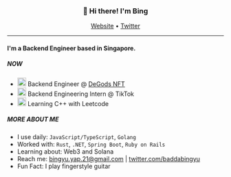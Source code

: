 <h3 align="center">👋 Hi there! I'm Bing </h3>
<p align="center">
  <a href="https://www.giftegwuenu.dev">Website</a> •
  <a href="https://twitter.com/baddabingyu">Twitter</a>
</p>

---


#### I'm a Backend Engineer based in Singapore. 


##### NOW
- <img src="https://user-images.githubusercontent.com/62840970/181315937-881f7ac3-aaf0-419a-bf5b-7adc58658524.png" alt="drawing" width="20"/> Backend Engineer @ [DeGods NFT](https://www.degods.com/)
- <img src="https://user-images.githubusercontent.com/62840970/181320060-56c64134-48d3-4126-967d-12e4a17299b4.png" alt="drawing" width="20"/> Backend Engineering Intern @ TikTok 
- <img src="https://user-images.githubusercontent.com/62840970/181325112-8816357b-0b95-4f6d-8c12-1201331c1685.png" alt="drawing" width="20"/> Learning C++ with Leetcode 

##### MORE ABOUT ME
- I use daily: `JavaScript/TypeScript`, `Golang`
- Worked with: `Rust`, `.NET`, `Spring Boot`, `Ruby on Rails`
- Learning about: Web3 and Solana 
- Reach me: [bingyu.yap.21@gmail.com](mailto:bingyu.yap.21@gmail.com) | [twitter.com/baddabingyu](https://twitter.com/baddabingyu)
- Fun Fact: I play fingerstyle guitar
